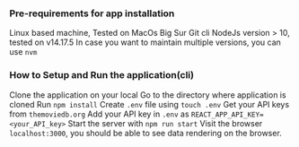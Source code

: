 ### Pre-requirements for app installation
Linux based machine, Tested on MacOs Big Sur
Git cli
NodeJs version > 10, tested on v14.17.5
In case you want to maintain multiple versions, you can use `nvm`

### How to Setup and Run the application(cli)
Clone the application on your local
Go to the directory where application is cloned
Run `npm install`
Create `.env` file using `touch .env`
Get your API keys from `themoviedb.org`
Add your API key in `.env` as `REACT_APP_API_KEY=<your_API_key>`
Start the server with `npm run start`
Visit the browser `localhost:3000`, you should be able to see data rendering on the browser.

